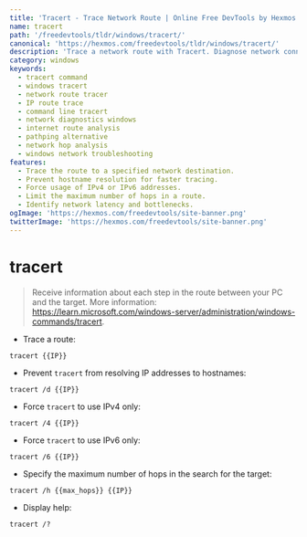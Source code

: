 ```yaml
---
title: 'Tracert - Trace Network Route | Online Free DevTools by Hexmos'
name: tracert
path: '/freedevtools/tldr/windows/tracert/'
canonical: 'https://hexmos.com/freedevtools/tldr/windows/tracert/'
description: 'Trace a network route with Tracert. Diagnose network connectivity issues and identify bottlenecks with this Windows command line utility. Free online tool, no registration required.'
category: windows
keywords:
  - tracert command
  - windows tracert
  - network route tracer
  - IP route trace
  - command line tracert
  - network diagnostics windows
  - internet route analysis
  - pathping alternative
  - network hop analysis
  - windows network troubleshooting
features:
  - Trace the route to a specified network destination.
  - Prevent hostname resolution for faster tracing.
  - Force usage of IPv4 or IPv6 addresses.
  - Limit the maximum number of hops in a route.
  - Identify network latency and bottlenecks.
ogImage: 'https://hexmos.com/freedevtools/site-banner.png'
twitterImage: 'https://hexmos.com/freedevtools/site-banner.png'
---
```


# tracert

> Receive information about each step in the route between your PC and the target.
> More information: <https://learn.microsoft.com/windows-server/administration/windows-commands/tracert>.

- Trace a route:

`tracert {{IP}}`

- Prevent `tracert` from resolving IP addresses to hostnames:

`tracert /d {{IP}}`

- Force `tracert` to use IPv4 only:

`tracert /4 {{IP}}`

- Force `tracert` to use IPv6 only:

`tracert /6 {{IP}}`

- Specify the maximum number of hops in the search for the target:

`tracert /h {{max_hops}} {{IP}}`

- Display help:

`tracert /?`
